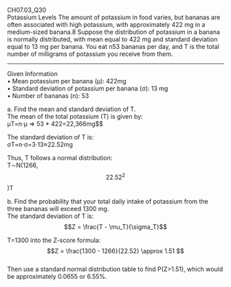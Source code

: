 CH07.03_Q30  
Potassium Levels The amount of potassium in food  varies, but bananas are often associated with high potassium,
with approximately 422 mg in a medium-sized  banana.8 Suppose the distribution of potassium in a  banana is normally distributed, with mean equal to
422 mg and standard deviation equal to 13 mg per banana. You eat n53 bananas per day, and T is the total number of milligrams of potassium you receive from them.  

---
Given Information  
•	Mean potassium per banana (μ): 422mg  
•	Standard deviation of potassium per banana (σ): 13 mg  
•	Number of bananas (n): 53

a. Find the mean and standard deviation of T.  
The mean of the total potassium (T) is given by:  
μT=n⋅μ => 53 * 422=22,366mg$$

The standard deviation of T is:  
σT=n⋅σ=3⋅13≈22.52mg  

Thus, T follows a normal distribution:  
T∼N(1266, $${22.52^2}$$)T

b. Find the probability that your total daily intake of potassium from the three bananas will exceed 1300 mg.  
The standard deviation of T is:  
$$Z = \frac{T - \mu_T}{\sigma_T}$$  

T=1300 into the Z-score formula:  
$$Z = \frac{1300 - 1266}{22.52}  \approx 1.51 $$  
Then use a standard normal distribution table to find P(Z>1.51), which would be approximately 0.0655 or 6.55%.
